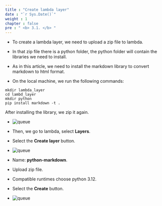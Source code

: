 ```yaml
---
title : "Create lambda layer"
date : "`r Sys.Date()`"
weight : 1
chapter : false
pre : " <b> 3.1. </b> "
---
```


* To create a lambda layer, we need to upload a zip file to lambda.

* In that zip file there is a python folder, the python folder will contain the libraries we need to install.

* As in this article, we need to install the markdown library to convert markdown to html format.

* On the local machine, we run the following commands:
```
mkdir lambda_layer
cd lambd_layer
mkdir python
pip install markdown -t .

```
After installing the library, we zip it again.

* ![queue](/workshop-aws-card-clash-5/images/3.connect/zip.png)
* Then, we go to lambda, select **Layers**.

* Select the **Create layer** button.
* ![queue](/workshop-aws-card-clash-5/images/3.connect/zip2.png) 
* Name: **python-markdown**.
* Upload zip file.
* Compatible runtimes choose python 3.12.
* Select the **Create** button.
* ![queue](/workshop-aws-card-clash-5/images/3.connect/zip3.png)